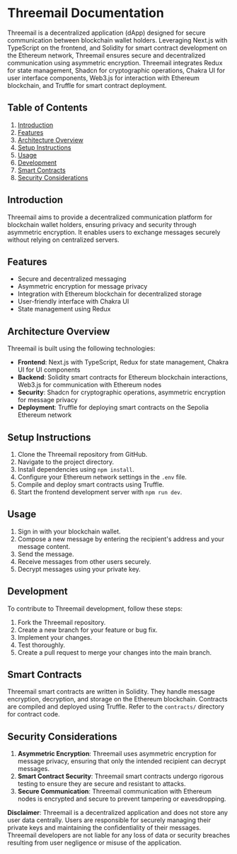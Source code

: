 # Threemail Documentation

Threemail is a decentralized application (dApp) designed for secure communication between blockchain wallet holders. Leveraging Next.js with TypeScript on the frontend, and Solidity for smart contract development on the Ethereum network, Threemail ensures secure and decentralized communication using asymmetric encryption. Threemail integrates Redux for state management, Shadcn for cryptographic operations, Chakra UI for user interface components, Web3.js for interaction with Ethereum blockchain, and Truffle for smart contract deployment.

## Table of Contents
1. [Introduction](#introduction)
2. [Features](#features)
3. [Architecture Overview](#architecture-overview)
4. [Setup Instructions](#setup-instructions)
5. [Usage](#usage)
6. [Development](#development)
7. [Smart Contracts](#smart-contracts)
8. [Security Considerations](#security-considerations)

## Introduction
Threemail aims to provide a decentralized communication platform for blockchain wallet holders, ensuring privacy and security through asymmetric encryption. It enables users to exchange messages securely without relying on centralized servers.

## Features
- Secure and decentralized messaging
- Asymmetric encryption for message privacy
- Integration with Ethereum blockchain for decentralized storage
- User-friendly interface with Chakra UI
- State management using Redux

## Architecture Overview
Threemail is built using the following technologies:
- **Frontend**: Next.js with TypeScript, Redux for state management, Chakra UI for UI components
- **Backend**: Solidity smart contracts for Ethereum blockchain interactions, Web3.js for communication with Ethereum nodes
- **Security**: Shadcn for cryptographic operations, asymmetric encryption for message privacy
- **Deployment**: Truffle for deploying smart contracts on the Sepolia Ethereum network

## Setup Instructions
1. Clone the Threemail repository from GitHub.
2. Navigate to the project directory.
3. Install dependencies using `npm install`.
4. Configure your Ethereum network settings in the `.env` file.
5. Compile and deploy smart contracts using Truffle.
6. Start the frontend development server with `npm run dev`.

## Usage
1. Sign in with your blockchain wallet.
2. Compose a new message by entering the recipient's address and your message content.
3. Send the message.
4. Receive messages from other users securely.
5. Decrypt messages using your private key.

## Development
To contribute to Threemail development, follow these steps:
1. Fork the Threemail repository.
2. Create a new branch for your feature or bug fix.
3. Implement your changes.
4. Test thoroughly.
5. Create a pull request to merge your changes into the main branch.

## Smart Contracts
Threemail smart contracts are written in Solidity. They handle message encryption, decryption, and storage on the Ethereum blockchain. Contracts are compiled and deployed using Truffle. Refer to the `contracts/` directory for contract code.

## Security Considerations
1. **Asymmetric Encryption**: Threemail uses asymmetric encryption for message privacy, ensuring that only the intended recipient can decrypt messages.
2. **Smart Contract Security**: Threemail smart contracts undergo rigorous testing to ensure they are secure and resistant to attacks.
3. **Secure Communication**: Threemail communication with Ethereum nodes is encrypted and secure to prevent tampering or eavesdropping.

**Disclaimer**: Threemail is a decentralized application and does not store any user data centrally. Users are responsible for securely managing their private keys and maintaining the confidentiality of their messages. Threemail developers are not liable for any loss of data or security breaches resulting from user negligence or misuse of the application.
